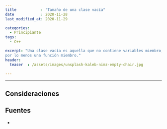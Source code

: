 ```yaml
---
title           : "Tamaño de una clase vacía"
date            : 2020-11-28
last_modified_at: 2020-11-29

categories:
  - Principiante
tags:
  - C++

excerpt: "Una clase vacía es aquella que no contiene variables miembro, y contiene
por lo menos una función miembro."
header:
  teaser  : /assets/images/unsplash-kaleb-nimz-empty-chair.jpg

---
```



---
## Consideraciones


## Fuentes
- 
